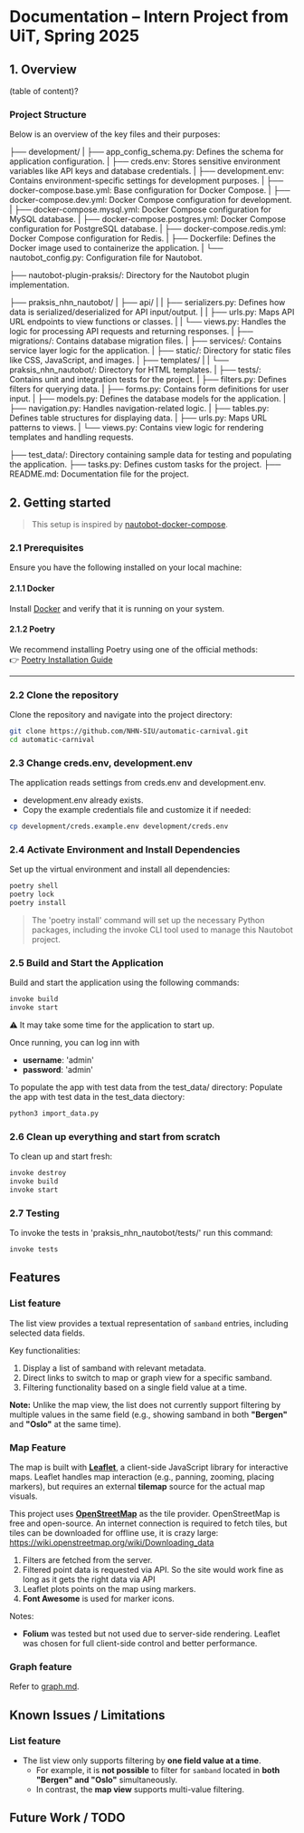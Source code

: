 # Documentation – Intern Project from UiT, Spring 2025

## 1. Overview

(table of content)?

### Project Structure

Below is an overview of the key files and their purposes:

├── development/
|  ├── app_config_schema.py:        Defines the schema for application configuration.
|  ├── creds.env:                   Stores sensitive environment variables like API keys and database credentials.
|  ├── development.env:             Contains environment-specific settings for development purposes.
|  ├── docker-compose.base.yml:     Base configuration for Docker Compose.
|  ├── docker-compose.dev.yml:      Docker Compose configuration for development.
|  ├── docker-compose.mysql.yml:    Docker Compose configuration for MySQL database.
|  ├── docker-compose.postgres.yml: Docker Compose configuration for PostgreSQL database.
|  ├── docker-compose.redis.yml:    Docker Compose configuration for Redis.
|  ├── Dockerfile:                  Defines the Docker image used to containerize the application.
|  └── nautobot_config.py:          Configuration file for Nautobot.

├── nautobot-plugin-praksis/:       Directory for the Nautobot plugin implementation.

├── praksis_nhn_nautobot/
|  ├── api/
|  |  ├── serializers.py:           Defines how data is serialized/deserialized for API input/output.
|  |  ├── urls.py:                  Maps API URL endpoints to view functions or classes.
|  |  └── views.py:                 Handles the logic for processing API requests and returning responses.
|  ├── migrations/:                 Contains database migration files.
|  ├── services/:                   Contains service layer logic for the application.
|  ├── static/:                     Directory for static files like CSS, JavaScript, and images.
|  ├── templates/
|  |  └── praksis_nhn_nautobot/:    Directory for HTML templates.
|  ├── tests/:                      Contains unit and integration tests for the project.
|  ├── filters.py:                  Defines filters for querying data.
|  ├── forms.py:                    Contains form definitions for user input.
|  ├── models.py:                   Defines the database models for the application.
|  ├── navigation.py:               Handles navigation-related logic.
|  ├── tables.py:                   Defines table structures for displaying data.
|  ├── urls.py:                     Maps URL patterns to views.
|  └── views.py:                    Contains view logic for rendering templates and handling requests.

├── test_data/:                     Directory containing sample data for testing and populating the application.
├── tasks.py:                       Defines custom tasks for the project.
├── README.md:                      Documentation file for the project.


## 2. Getting started

> This setup is inspired by [nautobot-docker-compose](https://github.com/nautobot/nautobot-docker-compose).

### 2.1 Prerequisites
Ensure you have the following installed on your local machine:
#### 2.1.1 Docker  
Install [Docker](https://docs.docker.com/get-docker/) and verify that it is running on your system.

#### 2.1.2 Poetry  
We recommend installing Poetry using one of the official methods:  
👉 [Poetry Installation Guide](https://python-poetry.org/docs/#installing-with-pipx)

---

### 2.2 Clone the repository
Clone the repository and navigate into the project directory:

```bash
git clone https://github.com/NHN-SIU/automatic-carnival.git
cd automatic-carnival
```

### 2.3 Change creds.env, development.env 
The application reads settings from creds.env and development.env.

- development.env already exists.
- Copy the example credentials file and customize it if needed:
```bash
cp development/creds.example.env development/creds.env
```

### 2.4 Activate Environment and Install Dependencies
Set up the virtual environment and install all dependencies:

```bash
poetry shell
poetry lock
poetry install
```

> The 'poetry install' command will set up the necessary Python packages, including the invoke CLI tool used to manage this Nautobot project.



### 2.5 Build and Start the Application

Build and start the application using the following commands:
```bash
invoke build  
invoke start  
```
⚠️ It may take some time for the application to start up.

Once running, you can log inn with 
- **username**: 'admin' 
- **password**: 'admin'

To populate the app with test data from the test_data/ directory:
Populate the app with test data in the test_data diectory:
```bash
python3 import_data.py
```


### 2.6 Clean up everything and start from scratch
To clean up and start fresh:
```bash
invoke destroy  
invoke build  
invoke start  
``` 

### 2.7 Testing
To invoke the tests in 'praksis_nhn_nautobot/tests/' run this command:
```bash
invoke tests
```

## Features

### List feature
The list view provides a textual representation of `samband` entries, including selected data fields.

Key functionalities:
1. Display a list of samband with relevant metadata.
2. Direct links to switch to map or graph view for a specific samband.
3. Filtering functionality based on a single field value at a time.

**Note:** Unlike the map view, the list does not currently support filtering by multiple values in the same field (e.g., showing samband in both **"Bergen"** and **"Oslo"** at the same time).


### Map Feature

The map is built with **[Leaflet](https://leafletjs.com/)**, a client-side JavaScript library for interactive maps. Leaflet handles map interaction (e.g., panning, zooming, placing markers), but requires an external **tilemap** source for the actual map visuals.

This project uses **[OpenStreetMap](https://wiki.openstreetmap.org/)** as the tile provider. OpenStreetMap is free and open-source. An internet connection is required to fetch tiles, but tiles can be downloaded for offline use, it is crazy large: https://wiki.openstreetmap.org/wiki/Downloading_data

1. Filters are fetched from the server.
2. Filtered point data is requested via API. So the site would work fine as long as it gets the right data via API
3. Leaflet plots points on the map using markers.
4. **Font Awesome** is used for marker icons.

Notes:

- **Folium** was tested but not used due to server-side rendering. Leaflet was chosen for full client-side control and better performance.

### Graph feature

Refer to [graph.md](docs/graph.md).

##  Known Issues / Limitations
### List feature
- The list view only supports filtering by **one field value at a time**.
  - For example, it is **not possible** to filter for `samband` located in **both "Bergen" and "Oslo"** simultaneously.
  - In contrast, the **map view** supports multi-value filtering.

## Future Work / TODO
